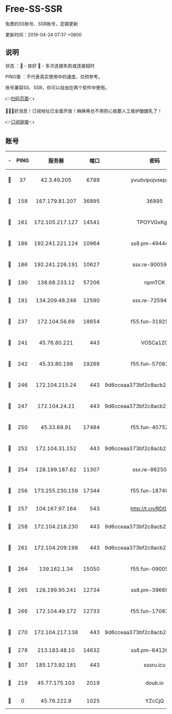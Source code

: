 # Free-SS-SSR

免费的SS账号、SSR账号，定期更新

更新时间：2019-04-24 07:37 +0800

## 说明

状态     ：🙂 - 良好 🙁 - 多次连接失败或连接超时

PING值   ：不代表真实使用中的速度，仅供参考。

账号兼容SS、SSR，你可以自由在两个软件中使用。

👉[扫码页面](https://liesauer.github.io/Free-SS-SSR/)👈

🎉🎉🎉好消息！订阅地址已全面开放！麻麻再也不用担心我要人工维护酸酸乳了！

👉[订阅链接](https://www.liesauer.net/yogurt/subscribe?ACCESS_TOKEN=DAYxR3mMaZAsaqUb)👈

## 账号

|-|PING|服务器|端口|密码|加密方式|区域|
|:----:|:----:|:-----:|-----:|:----:|:----:|:----:|
|🙂|37|42.3.49.205|6789|yvudvipojvseprugib|aes-256-cfb|HK|
|🙂|158|167.179.81.207|36895|36895|aes-256-cfb|JP|
|🙂|161|172.105.217.127|14541|TPOYVGxKglpi|aes-256-cfb|JP|
|🙂|186|192.241.221.124|10964|ss8.pm-49444902|aes-256-cfb|US|
|🙂|186|192.241.226.191|10627|ssx.re-90059396|aes-256-cfb|US|
|🙂|190|138.68.233.12|57206|npmTCK|rc4-md5|US|
|🙂|191|134.209.48.248|12590|ssx.re-72594146|aes-256-cfb|US|
|🙂|237|172.104.56.69|18654|f55.fun-31925576|aes-256-cfb|SG|
|🙂|241|45.76.80.221|443|VOSCa1ZG|aes-256-cfb|DE|
|🙂|242|45.33.80.198|19268|f55.fun-57083371|aes-256-cfb|US|
|🙂|246|172.104.215.24|443|9d6cceaa373bf2c8acb22e60b6a58be6|aes-256-cfb|US|
|🙂|247|172.104.24.21|443|9d6cceaa373bf2c8acb22e60b6a58be6|aes-256-cfb|US|
|🙂|250|45.33.69.91|17484|f55.fun-40752674|aes-256-cfb|US|
|🙂|252|172.104.31.152|443|9d6cceaa373bf2c8acb22e60b6a58be6|aes-256-cfb|US|
|🙂|254|128.199.187.62|11307|ssx.re-86250492|aes-256-cfb|SG|
|🙂|256|173.255.230.159|17344|f55.fun-18749119|aes-256-cfb|US|
|🙂|257|104.167.97.164|543|http://t.cn/RD0D7sx|rc4-md5|CA|
|🙂|258|172.104.218.230|443|9d6cceaa373bf2c8acb22e60b6a58be6|aes-256-cfb|US|
|🙂|261|172.104.209.198|443|9d6cceaa373bf2c8acb22e60b6a58be6|aes-256-cfb|US|
|🙂|264|139.162.1.34|15050|f55.fun-09005497|aes-256-cfb|SG|
|🙂|265|128.199.95.241|12734|ss8.pm-39669499|aes-256-cfb|SG|
|🙂|266|172.104.49.172|12733|f55.fun-17083510|aes-256-cfb|SG|
|🙂|270|172.104.217.138|443|9d6cceaa373bf2c8acb22e60b6a58be6|aes-256-cfb|US|
|🙂|278|213.183.48.10|14632|ss8.pm-64126752|rc4-md5|RU|
|🙂|307|185.173.92.181|443|sssru.icu|rc4-md5|RU|
|🙂|219|45.77.175.103|2019|doub.io|aes-128-ctr|SG|
|🙁|0|45.76.222.9|1025|YZcCjQ|rc4-md5|JP|
